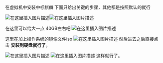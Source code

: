 ﻿在虚拟机中安装中标麒麟
下面只给出关键的步骤，其他都是按照默认的就行

![在这里插入图片描述](https://img-blog.csdnimg.cn/2021040914235669.png?x-oss-process=image/watermark,type_ZmFuZ3poZW5naGVpdGk,shadow_10,text_aHR0cHM6Ly9ibG9nLmNzZG4ubmV0L3FxXzM5NDg2MDI3,size_16,color_FFFFFF,t_70)![在这里插入图片描述](https://img-blog.csdnimg.cn/20210409142433691.png?x-oss-process=image/watermark,type_ZmFuZ3poZW5naGVpdGk,shadow_10,text_aHR0cHM6Ly9ibG9nLmNzZG4ubmV0L3FxXzM5NDg2MDI3,size_16,color_FFFFFF,t_70)

在这里可以给大一点 40GB左右吧
![在这里插入图片描述](https://img-blog.csdnimg.cn/20210409142454658.png?x-oss-process=image/watermark,type_ZmFuZ3poZW5naGVpdGk,shadow_10,text_aHR0cHM6Ly9ibG9nLmNzZG4ubmV0L3FxXzM5NDg2MDI3,size_16,color_FFFFFF,t_70)

这里在加上操作系统的镜像文件iso 
![在这里插入图片描述](https://img-blog.csdnimg.cn/20210409142625317.png?x-oss-process=image/watermark,type_ZmFuZ3poZW5naGVpdGk,shadow_10,text_aHR0cHM6Ly9ibG9nLmNzZG4ubmV0L3FxXzM5NDg2MDI3,size_16,color_FFFFFF,t_70)
然后进去之后直接点击 **安装到硬盘就行了**。

![在这里插入图片描述](https://img-blog.csdnimg.cn/20210409142308225.png?x-oss-process=image/watermark,type_ZmFuZ3poZW5naGVpdGk,shadow_10,text_aHR0cHM6Ly9ibG9nLmNzZG4ubmV0L3FxXzM5NDg2MDI3,size_16,color_FFFFFF,t_70)
![在这里插入图片描述](https://img-blog.csdnimg.cn/20210409142541140.png?x-oss-process=image/watermark,type_ZmFuZ3poZW5naGVpdGk,shadow_10,text_aHR0cHM6Ly9ibG9nLmNzZG4ubmV0L3FxXzM5NDg2MDI3,size_16,color_FFFFFF,t_70)
这样就行了。
